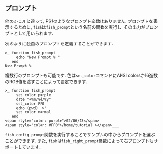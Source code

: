 ## プロンプト

他のシェルと違って, PS1のようなプロンプト変数はありません.
プロンプトを表示するために, `fish`は`fish_prompt`という名前の関数を実行し,
その出力がプロンプトとして用いられます.

次のように独自のプロンプトを定義することができます.

```fish
>_ function fish_prompt
     echo "New Prompt % "
   end
New Prompt %
```

複数行のプロンプトも可能です.
色は`set_color`コマンドにANSI colorsか16進数のRGB値を渡すことによって設定できます.

```fish
>_ function fish_prompt
     set_color purple
     date "+%m/%d/%y"
     set_color FF0
     echo (pwd) '>'
     set_color normal
   end
<span style="color: purple">02/06/13</span>
<span style="color: #FF0">/home/tutorial ></span>___
```

`fish_config_prompt`関数を実行することでサンプルの中からプロンプトを選ぶことができます.
また, `fish`は`fish_right_prompt`関数によって右プロンプトもサポートしています.
